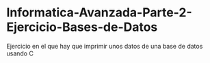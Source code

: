# Informatica-Avanzada-Parte-2-Ejercicio-Bases-de-Datos
Ejercicio en el que hay que imprimir unos datos de una base de datos usando C
